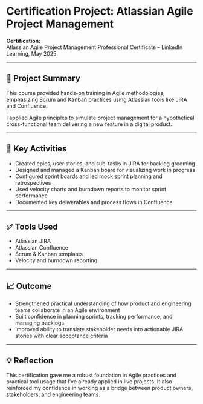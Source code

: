 # Certification Project: Atlassian Agile Project Management

**Certification:**  
Atlassian Agile Project Management Professional Certificate – LinkedIn Learning, May 2025

---

## 🎯 Project Summary

This course provided hands-on training in Agile methodologies, emphasizing Scrum and Kanban practices using Atlassian tools like JIRA and Confluence.

I applied Agile principles to simulate project management for a hypothetical cross-functional team delivering a new feature in a digital product.

---

## 🔧 Key Activities

- Created epics, user stories, and sub-tasks in JIRA for backlog grooming  
- Designed and managed a Kanban board for visualizing work in progress  
- Configured sprint boards and led mock sprint planning and retrospectives  
- Used velocity charts and burndown reports to monitor sprint performance  
- Documented key deliverables and process flows in Confluence

---

## ✅ Tools Used

- Atlassian JIRA  
- Atlassian Confluence  
- Scrum & Kanban templates  
- Velocity and burndown reporting

---

## 📈 Outcome

- Strengthened practical understanding of how product and engineering teams collaborate in an Agile environment  
- Built confidence in planning sprints, tracking performance, and managing backlogs  
- Improved ability to translate stakeholder needs into actionable JIRA stories with clear acceptance criteria

---

## 💡 Reflection

This certification gave me a robust foundation in Agile practices and practical tool usage that I’ve already applied in live projects. It also reinforced my confidence in working as a bridge between product owners, stakeholders, and engineering teams.
